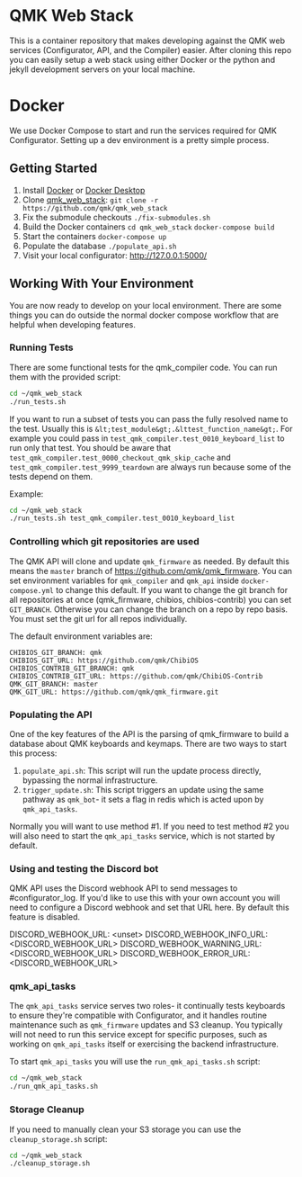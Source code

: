 # QMK Web Stack

This is a container repository that makes developing against the QMK web services (Configurator, API, and the Compiler) easier. After cloning this repo you can easily setup a web stack using either Docker or the python and jekyll development servers on your local machine.

# Docker

We use Docker Compose to start and run the services required for QMK Configurator. Setting up a dev environment is a pretty simple process.

## Getting Started

1. Install [Docker](https://www.docker.com/) or [Docker Desktop](https://www.docker.com/products/docker-desktop)
2. Clone [qmk_web_stack](https://github.com/qmk/qmk_web_stack):
   `git clone -r https://github.com/qmk/qmk_web_stack`
3. Fix the submodule checkouts
   `./fix-submodules.sh`
3. Build the Docker containers
   `cd qmk_web_stack`
   `docker-compose build`
4. Start the containers
   `docker-compose up`
5. Populate the database
   `./populate_api.sh`
6. Visit your local configurator: <http://127.0.0.1:5000/>

## Working With Your Environment

You are now ready to develop on your local environment. There are some things you can do outside the normal docker compose workflow that are helpful when developing features.

### Running Tests

There are some functional tests for the qmk_compiler code. You can run them with the provided script:

```sh
cd ~/qmk_web_stack
./run_tests.sh
```

If you want to run a subset of tests you can pass the fully resolved name to the test. Usually this is `&lt;test_module&gt;.&lttest_function_name&gt;`. For example you could pass in `test_qmk_compiler.test_0010_keyboard_list` to run only that test. You should be aware that `test_qmk_compiler.test_0000_checkout_qmk_skip_cache` and `test_qmk_compiler.test_9999_teardown` are always run because some of the tests depend on them.

Example:

```sh
cd ~/qmk_web_stack
./run_tests.sh test_qmk_compiler.test_0010_keyboard_list
```

### Controlling which git repositories are used

The QMK API will clone and update `qmk_firmware` as needed. By default this means the `master` branch of <https://github.com/qmk/qmk_firmware>. You can set environment variables for `qmk_compiler` and `qmk_api` inside `docker-compose.yml` to change this default. If you want to change the git branch for all repositories at once (qmk_firmware, chibios, chibios-contrib) you can set `GIT_BRANCH`. Otherwise you can change the branch on a repo by repo basis. You must set the git url for all repos individually.

The default environment variables are:

```
CHIBIOS_GIT_BRANCH: qmk
CHIBIOS_GIT_URL: https://github.com/qmk/ChibiOS
CHIBIOS_CONTRIB_GIT_BRANCH: qmk
CHIBIOS_CONTRIB_GIT_URL: https://github.com/qmk/ChibiOS-Contrib
QMK_GIT_BRANCH: master
QMK_GIT_URL: https://github.com/qmk/qmk_firmware.git
```

### Populating the API

One of the key features of the API is the parsing of qmk_firmware to build a database about QMK keyboards and keymaps. There are two ways to start this process:

1. `populate_api.sh`: This script will run the update process directly, bypassing the normal infrastructure.
2. `trigger_update.sh`: This script triggers an update using the same pathway as `qmk_bot`- it sets a flag in redis which is acted upon by `qmk_api_tasks`.

Normally you will want to use method #1. If you need to test method #2 you will also need to start the `qmk_api_tasks` service, which is not started by default.

### Using and testing the Discord bot

QMK API uses the Discord webhook API to send messages to #configurator_log. If you'd like to use this with your own account you will need to configure a Discord webhook and set that URL here. By default this feature is disabled.

DISCORD_WEBHOOK_URL: &lt;unset&gt;
DISCORD_WEBHOOK_INFO_URL: &lt;DISCORD_WEBHOOK_URL&gt;
DISCORD_WEBHOOK_WARNING_URL: &lt;DISCORD_WEBHOOK_URL&gt;
DISCORD_WEBHOOK_ERROR_URL: &lt;DISCORD_WEBHOOK_URL&gt;

### qmk_api_tasks

The `qmk_api_tasks` service serves two roles- it continually tests keyboards to ensure they're compatible with Configurator, and it handles routine maintenance such as `qmk_firmware` updates and S3 cleanup. You typically will not need to run this service except for specific purposes, such as working on `qmk_api_tasks` itself or exercising the backend infrastructure.

To start `qmk_api_tasks` you will use the `run_qmk_api_tasks.sh` script:

```sh
cd ~/qmk_web_stack
./run_qmk_api_tasks.sh
```

### Storage Cleanup

If you need to manually clean your S3 storage you can use the `cleanup_storage.sh` script:

```sh
cd ~/qmk_web_stack
./cleanup_storage.sh
```
